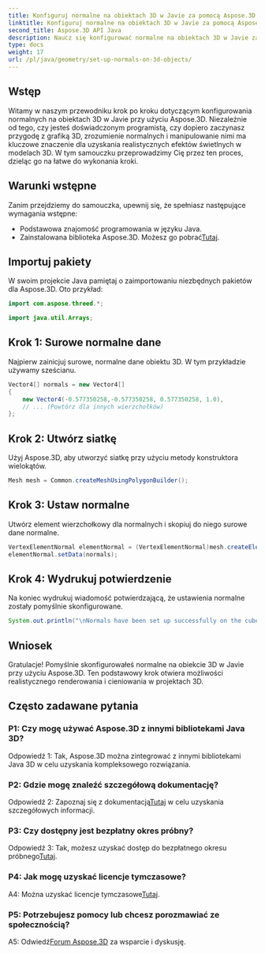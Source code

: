 ```yaml
---
title: Konfiguruj normalne na obiektach 3D w Javie za pomocą Aspose.3D
linktitle: Konfiguruj normalne na obiektach 3D w Javie za pomocą Aspose.3D
second_title: Aspose.3D API Java
description: Naucz się konfigurować normalne na obiektach 3D w Javie za pomocą Aspose.3D. Ulepsz swoją grafikę dzięki temu obszernemu samouczkowi.
type: docs
weight: 17
url: /pl/java/geometry/set-up-normals-on-3d-objects/
---
```

## Wstęp

Witamy w naszym przewodniku krok po kroku dotyczącym konfigurowania normalnych na obiektach 3D w Javie przy użyciu Aspose.3D. Niezależnie od tego, czy jesteś doświadczonym programistą, czy dopiero zaczynasz przygodę z grafiką 3D, zrozumienie normalnych i manipulowanie nimi ma kluczowe znaczenie dla uzyskania realistycznych efektów świetlnych w modelach 3D. W tym samouczku przeprowadzimy Cię przez ten proces, dzieląc go na łatwe do wykonania kroki.

## Warunki wstępne

Zanim przejdziemy do samouczka, upewnij się, że spełniasz następujące wymagania wstępne:

- Podstawowa znajomość programowania w języku Java.
-  Zainstalowana biblioteka Aspose.3D. Możesz go pobrać[Tutaj](https://releases.aspose.com/3d/java/).

## Importuj pakiety

W swoim projekcie Java pamiętaj o zaimportowaniu niezbędnych pakietów dla Aspose.3D. Oto przykład:

```java
import com.aspose.threed.*;

import java.util.Arrays;
```

## Krok 1: Surowe normalne dane

Najpierw zainicjuj surowe, normalne dane obiektu 3D. W tym przykładzie używamy sześcianu.

```java
Vector4[] normals = new Vector4[]
{
    new Vector4(-0.577350258,-0.577350258, 0.577350258, 1.0),
    // ... (Powtórz dla innych wierzchołków)
};

```

## Krok 2: Utwórz siatkę

Użyj Aspose.3D, aby utworzyć siatkę przy użyciu metody konstruktora wielokątów.

```java
Mesh mesh = Common.createMeshUsingPolygonBuilder();
```

## Krok 3: Ustaw normalne

Utwórz element wierzchołkowy dla normalnych i skopiuj do niego surowe dane normalne.

```java
VertexElementNormal elementNormal = (VertexElementNormal)mesh.createElement(VertexElementType.NORMAL, MappingMode.CONTROL_POINT, ReferenceMode.DIRECT);
elementNormal.setData(normals);
```

## Krok 4: Wydrukuj potwierdzenie

Na koniec wydrukuj wiadomość potwierdzającą, że ustawienia normalne zostały pomyślnie skonfigurowane.

```java
System.out.println("\nNormals have been set up successfully on the cube.");
```

## Wniosek

Gratulacje! Pomyślnie skonfigurowałeś normalne na obiekcie 3D w Javie przy użyciu Aspose.3D. Ten podstawowy krok otwiera możliwości realistycznego renderowania i cieniowania w projektach 3D.

## Często zadawane pytania

### P1: Czy mogę używać Aspose.3D z innymi bibliotekami Java 3D?

Odpowiedź 1: Tak, Aspose.3D można zintegrować z innymi bibliotekami Java 3D w celu uzyskania kompleksowego rozwiązania.

### P2: Gdzie mogę znaleźć szczegółową dokumentację?

 Odpowiedź 2: Zapoznaj się z dokumentacją[Tutaj](https://reference.aspose.com/3d/java/) w celu uzyskania szczegółowych informacji.

### P3: Czy dostępny jest bezpłatny okres próbny?

 Odpowiedź 3: Tak, możesz uzyskać dostęp do bezpłatnego okresu próbnego[Tutaj](https://releases.aspose.com/).

### P4: Jak mogę uzyskać licencje tymczasowe?

 A4: Można uzyskać licencje tymczasowe[Tutaj](https://purchase.aspose.com/temporary-license/).

### P5: Potrzebujesz pomocy lub chcesz porozmawiać ze społecznością?

 A5: Odwiedź[Forum Aspose.3D](https://forum.aspose.com/c/3d/18) za wsparcie i dyskusję.